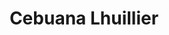 ---
title: "Cebuana Lhuillier"
url: /pasig/cebuana-lhuillier-amang-rodriguez-avenue/
shop: Leiher
---